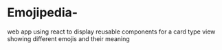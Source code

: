 # Emojipedia-
web app using react to display reusable components for a card type view showing different emojis and their meaning
